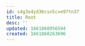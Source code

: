 ```yaml
---
id: s4g3o4yd36csn5cve97tn37
title: Root
desc: ''
updated: 1661868956594
created: 1661868263696
---
```


